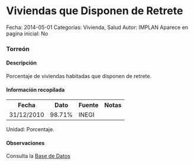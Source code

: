 Viviendas que Disponen de Retrete
=====

Fecha: 2014-05-01
Categorías: Vivienda, Salud
Autor: IMPLAN
Aparece en pagina inicial: No

### Torreón

#### Descripción

Porcentaje de viviendas habitadas que disponen de retrete.

#### Información recopilada

<table class="table table-hover table-bordered matriz">
  <tr><th>Fecha</th><th>Dato</th><th>Fuente</th><th>Notas</th></tr>
  <tr><td class="centrado">31/12/2010</td><td class="derecha">98.71%</td><td>INEGI</td><td></td></tr>
</table>

Unidad: Porcentaje.

#### Observaciones

Consulta la [Base de Datos](http://www.inegi.org.mx/biinegi/)
